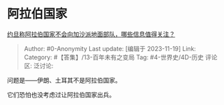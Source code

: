 # 阿拉伯国家
[约旦称阿拉伯国家不会向加沙派地面部队，哪些信息值得关注？](https://www.zhihu.com/question/630839484/answer/3294776206)

> Author: #0-Anonymity
> Last update: [编辑于 2023-11-19]
> Link:
> Category: #【答集】/13-百年未有之变局 
> Tag: #4-世界史/4D-历史 
> 评论区:
> 泛讨论:

问题是——伊朗、土耳其不是阿拉伯国家。

它们恐怕也没考虑过让阿拉伯国家出兵。
